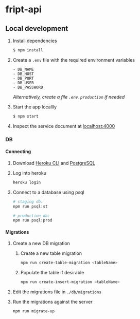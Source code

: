 # fript-api

## Local development

1. Install dependencies

   ```bash
   $ npm install
   ```

2. Create a `.env` file with the required environment variables

   ```
   - DB_NAME
   - DB_HOST
   - DB_PORT
   - DB_USER
   - DB_PASSWORD
   ```

   *Alternatively, create a file `.env.production` if needed*

3. Start the app locallly

   ```bash
   $ npm start
   ```

4. Inspect the service document at [localhost:4000](http://localhost:4000)

### DB

#### Connecting

1. Download [Heroku CLI](https://devcenter.heroku.com/articles/heroku-command-line) and [PostgreSQL](https://www.postgresql.org/)

2. Log into heroku

   ```bash
   heroku login
   ```

3. Connect to a database using psql

   ```bash
   # staging db:
   npm run psql:st

   # production db:
   npm run psql:prod
   ```

#### Migrations

1. Create a new DB migration

   1. Create a new table migration

      ```bash
      npm run create-table-migration <tableName>
      ```

   2. Populate the table if desirable

      ```bash
      npm run create-insert-migration <tableName>
      ```

2. Edit the migrations file in `./db/migrations`

3. Run the migrations against the server

   ```bash
   npm run migrate-up
   ```
